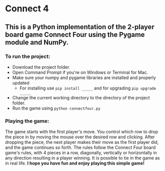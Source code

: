 # Connect 4
## This is a Python implementation of the 2-player board game Connect Four using the Pygame module and NumPy. 
### To run the project:
  * Download the project folder.
  * Open Command Prompt if you're on Windows or Terminal for Mac.
  * Make sure your numpy and pygame libraries are installed and properly updated
      - For installing use `pip install _____` and for upgrading `pip upgrade _____`
  * Change the current working directory to the directory of the project folder.
  * Run the game using `python connectfour.py`
### Playing the game:
The game starts with the first player's move. You control which row to drop the piece in by moving the mouse over the desired row and clicking. After dropping the piece, the next player makes their move as the first player did, and the game continues so forth. The rules follow the Connect Four board game's rules, with 4 pieces in a row, diagonally, vertically or horizontally in any direction resulting in a player winning. It is possible to tie in the game as in real life. **I hope you have fun and enjoy playing this simple game!**
